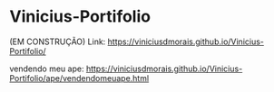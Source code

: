 # Vinicius-Portifolio
(EM CONSTRUÇÃO)
Link: https://viniciusdmorais.github.io/Vinicius-Portifolio/

vendendo meu ape: https://viniciusdmorais.github.io/Vinicius-Portifolio/ape/vendendomeuape.html
